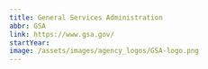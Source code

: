 ```yaml
---
title: General Services Administration
abbr: GSA
link: https://www.gsa.gov/
startYear: 
image: /assets/images/agency_logos/GSA-logo.png
---  
```

